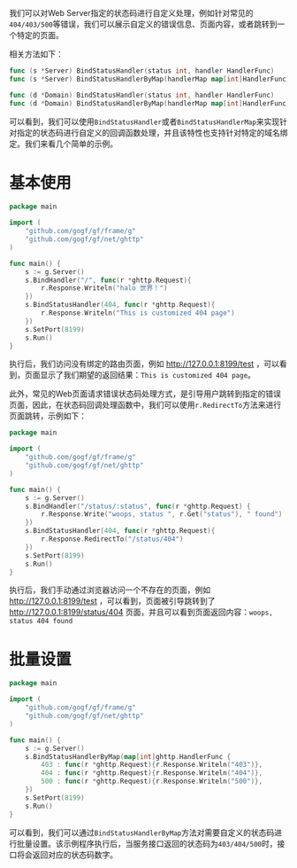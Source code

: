 

我们可以对Web Server指定的状态码进行自定义处理，例如针对常见的```404/403/500```等错误，我们可以展示自定义的错误信息、页面内容，或者跳转到一个特定的页面。

相关方法如下：
```go
func (s *Server) BindStatusHandler(status int, handler HandlerFunc)
func (s *Server) BindStatusHandlerByMap(handlerMap map[int]HandlerFunc)

func (d *Domain) BindStatusHandler(status int, handler HandlerFunc)
func (d *Domain) BindStatusHandlerByMap(handlerMap map[int]HandlerFunc)
```
可以看到，我们可以使用```BindStatusHandler```或者```BindStatusHandlerMap```来实现针对指定的状态码进行自定义的回调函数处理，并且该特性也支持针对特定的域名绑定。我们来看几个简单的示例。

# 基本使用

```go
package main

import (
    "github.com/gogf/gf/frame/g"
    "github.com/gogf/gf/net/ghttp"
)

func main() {
    s := g.Server()
    s.BindHandler("/", func(r *ghttp.Request){
        r.Response.Writeln("halo 世界！")
    })
    s.BindStatusHandler(404, func(r *ghttp.Request){
        r.Response.Writeln("This is customized 404 page")
    })
    s.SetPort(8199)
    s.Run()
}
```
执行后，我们访问没有绑定的路由页面，例如 http://127.0.0.1:8199/test ，可以看到，页面显示了我们期望的返回结果：```This is customized 404 page```。

此外，常见的Web页面请求错误状态码处理方式，是引导用户跳转到指定的错误页面，因此，在状态码回调处理函数中，我们可以使用```r.RedirectTo```方法来进行页面跳转，示例如下：

```go
package main

import (
    "github.com/gogf/gf/frame/g"
    "github.com/gogf/gf/net/ghttp"
)

func main() {
    s := g.Server()
    s.BindHandler("/status/:status", func(r *ghttp.Request) {
        r.Response.Write("woops, status ", r.Get("status"), " found")
    })
    s.BindStatusHandler(404, func(r *ghttp.Request){
        r.Response.RedirectTo("/status/404")
    })
    s.SetPort(8199)
    s.Run()
}
```
执行后，我们手动通过浏览器访问一个不存在的页面，例如 http://127.0.0.1:8199/test ，可以看到，页面被引导跳转到了 http://127.0.0.1:8199/status/404 页面，并且可以看到页面返回内容：```woops, status 404 found```


# 批量设置

```go
package main

import (
    "github.com/gogf/gf/frame/g"
    "github.com/gogf/gf/net/ghttp"
)

func main() {
    s := g.Server()
    s.BindStatusHandlerByMap(map[int]ghttp.HandlerFunc {
        403 : func(r *ghttp.Request){r.Response.Writeln("403")},
        404 : func(r *ghttp.Request){r.Response.Writeln("404")},
        500 : func(r *ghttp.Request){r.Response.Writeln("500")},
    })
    s.SetPort(8199)
    s.Run()
}
```
可以看到，我们可以通过```BindStatusHandlerByMap```方法对需要自定义的状态码进行批量设置。该示例程序执行后，当服务接口返回的状态码为```403/404/500```时，接口将会返回对应的状态码数字。













